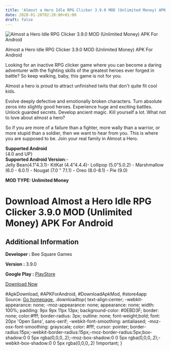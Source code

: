 ```yaml
---
title: 'Almost a Hero Idle RPG Clicker 3.9.0 MOD (Unlimited Money) APK For Android'
date: 2020-01-28T02:28:00+01:00
draft: false
---
```


![Almost a Hero Idle RPG Clicker 3.9.0 MOD (Unlimited Money) APK For Android](https://i1.wp.com/apkhome.net/wp-content/uploads/2020/01/Almost-a-Hero-Idle-RPG-Clicker-3.9.0-MOD-Unlimited-Money.png "Almost a Hero Idle RPG Clicker 3.9.0 MOD (Unlimited Money) APK For Android")

  

Almost a Hero Idle RPG Clicker 3.9.0 MOD (Unlimited Money) APK For Android

Looking for an inactive RPG clicker game where you can become a daring adventurer with the fighting skills of the greatest heroes ever forged in battle? So keep walking, baby, this game is not for you.

Almost a hero is proud to attract unfinished twits that don't quite fit cool kids.

Evolve deeply defective and emotionally broken characters. Turn absolute zeros into slightly good heroes. Experience huge and exciting battles. Unlock guarded secrets. Develop ancient magic. Kill yourself a lot. What not to love about almost a hero?

So if you are more of a failure than a fighter, more wally than a warrior, or more stupid than a soldier, then we want to hear from you. This is where you are supposed to be. Join your real family in Almost a Hero.

**Supported Android**  
{4.0 and UP}  
**Supported Android Version**:-  
Jelly Bean(4.1"4.3.1)- KitKat (4.4"4.4.4)- Lollipop (5.0"5.0.2) - Marshmallow (6.0 - 6.0.1) - Nougat (7.0 " 7.1.1) - Oreo (8.0-8.1) - Pie (9.0)

**MOD TYPE: Unlimited Money**

Download Almost a Hero Idle RPG Clicker 3.9.0 MOD (Unlimited Money) APK For Android
===================================================================================

Additional Information
----------------------

**Developer :** Bee Square Games

**Version :** 3.9.0

**Google Play :** [PlayStore](https://play.google.com/store/apps/details?id=com.beesquare.almostahero)

  

[Download Now](https://store4app.co/post/almost-a-hero-idle-rpg-clicker-3-9-0-mod-unlimited-money-apk-for-android_1580134194)

  
#ApkDownload, #APKForAndroid, #DownloadApkMod, #store4app  
Source: [Go homepage.](https://store4app.co/post/almost-a-hero-idle-rpg-clicker-3-9-0-mod-unlimited-money-apk-for-android_1580134194) .downloadtop{ text-align:center; -webkit-appearance: none; -moz-appearance: none; appearance: none; width: 100%; padding: 9px 9px 11px 13px; background-color: #0EBD3F; border: none; color:#fff; border-radius: 3px; outline: none; font-weight;bold; font: 20px 'Open Sans', sans-serif; -webkit-font-smoothing: antialiased; -moz-osx-font-smoothing: grayscale; color: #fff; cursor: pointer; border-radius:15px;-webkit-border-radius:15px;-moz-border-radius:5px;box-shadow:0 0 5px rgba(0,0,0,.2);-moz-box-shadow:0 0 5px rgba(0,0,0,.2);-webkit-box-shadow:0 0 5px rgba(0,0,0,.2) !important; }